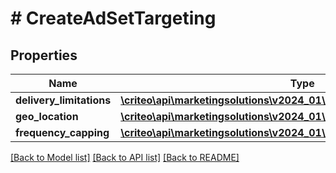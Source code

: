 # # CreateAdSetTargeting

## Properties

Name | Type | Description | Notes
------------ | ------------- | ------------- | -------------
**delivery_limitations** | [**\criteo\api\marketingsolutions\v2024_01\Model\AdSetDeliveryLimitations**](AdSetDeliveryLimitations.md) |  | [optional]
**geo_location** | [**\criteo\api\marketingsolutions\v2024_01\Model\CreateAdSetGeoLocation**](CreateAdSetGeoLocation.md) |  | [optional]
**frequency_capping** | [**\criteo\api\marketingsolutions\v2024_01\Model\AdSetFrequencyCapping**](AdSetFrequencyCapping.md) |  |

[[Back to Model list]](../../README.md#models) [[Back to API list]](../../README.md#endpoints) [[Back to README]](../../README.md)
